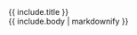 <div class="card mb-3">
    <div class="card-header bg-orange text-light">{{ include.title }}</div>
    <div class="card-body">
        {{ include.body | markdownify }}
    </div>
</div>
